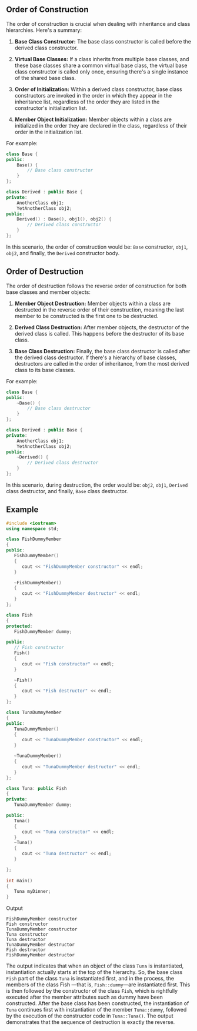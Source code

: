 [//]: # (### Order of Construction and Destruction)

## Order of Construction

The order of construction is crucial when dealing with inheritance and class hierarchies. Here's a summary:

1. **Base Class Constructor:** The base class constructor is called before the derived class constructor.

2. **Virtual Base Classes:** If a class inherits from multiple base classes, and these base classes share a common virtual base class, the virtual base class constructor is called only once, ensuring there's a single instance of the shared base class.

3. **Order of Initialization:** Within a derived class constructor, base class constructors are invoked in the order in which they appear in the inheritance list, regardless of the order they are listed in the constructor's initialization list.

4. **Member Object Initialization:** Member objects within a class are initialized in the order they are declared in the class, regardless of their order in the initialization list.

For example:

```cpp
class Base {
public:
    Base() {
        // Base class constructor
    }
};

class Derived : public Base {
private:
    AnotherClass obj1;
    YetAnotherClass obj2;
public:
    Derived() : Base(), obj1(), obj2() {
        // Derived class constructor
    }
};
```

In this scenario, the order of construction would be: `Base` constructor, `obj1`, `obj2`, and finally, the `Derived` constructor body.

## Order of Destruction

[//]: # (### Order of Destruction)

The order of destruction follows the reverse order of construction for both base classes and member objects:

1. **Member Object Destruction:** Member objects within a class are destructed in the reverse order of their construction, meaning the last member to be constructed is the first one to be destructed.

2. **Derived Class Destruction:** After member objects, the destructor of the derived class is called. This happens before the destructor of its base class.

3. **Base Class Destruction:** Finally, the base class destructor is called after the derived class destructor. If there's a hierarchy of base classes, destructors are called in the order of inheritance, from the most derived class to its base classes.

For example:

```cpp
class Base {
public:
    ~Base() {
        // Base class destructor
    }
};

class Derived : public Base {
private:
    AnotherClass obj1;
    YetAnotherClass obj2;
public:
    ~Derived() {
        // Derived class destructor
    }
};
```

In this scenario, during destruction, the order would be: `obj2`, `obj1`, `Derived` class destructor, and finally, `Base` class destructor.

## Example

```cpp
#include <iostream>
using namespace std; 

class FishDummyMember
{
public:
   FishDummyMember()
   {
      cout << "FishDummyMember constructor" << endl;
   }

   ~FishDummyMember()
   {
      cout << "FishDummyMember destructor" << endl;
   }
};

class Fish
{
protected:
   FishDummyMember dummy;

public:
   // Fish constructor
   Fish()
   {
      cout << "Fish constructor" << endl;
   }

   ~Fish()
   {
      cout << "Fish destructor" << endl;
   }
};

class TunaDummyMember
{
public:
   TunaDummyMember()
   {
      cout << "TunaDummyMember constructor" << endl;
   }

   ~TunaDummyMember()
   {
      cout << "TunaDummyMember destructor" << endl;
   }
};

class Tuna: public Fish
{
private:
   TunaDummyMember dummy;

public:
   Tuna()
   {
      cout << "Tuna constructor" << endl;
   }
   ~Tuna()
   {
      cout << "Tuna destructor" << endl;
   }

};
   
int main()
{
   Tuna myDinner;
}
```

Output

```
FishDummyMember constructor
Fish constructor
TunaDummyMember constructor
Tuna constructor
Tuna destructor
TunaDummyMember destructor
Fish destructor
FishDummyMember destructor
```

The output indicates that when an object of the class `Tuna` is instantiated, instantiation actually starts at the top of the hierarchy. So, the base class `Fish` part of the class `Tuna` is instantiated first, and in the process, the members of the class Fish —that is, `Fish::dummy`—are instantiated first. This is then followed by the constructor of the class `Fish`, which is rightfully executed after the member attributes such as dummy have been constructed. After the base class has been constructed, the instantiation of `Tuna` continues first with instantiation of the member `Tuna::dummy`, followed by the execution of the constructor code in `Tuna::Tuna()`. The output demonstrates that the sequence of destruction is exactly the reverse.
